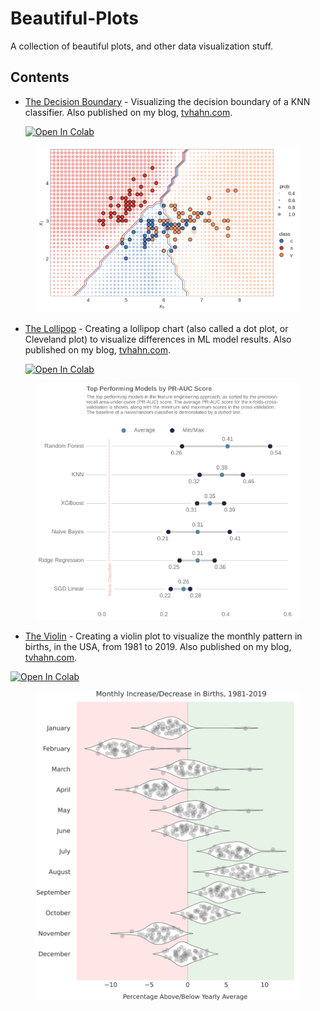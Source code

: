 # Beautiful-Plots
A collection of beautiful plots, and other data visualization stuff.



## Contents


   * [The Decision Boundary](https://github.com/tvhahn/Beautiful-Plots/tree/master/Decision%20Boundary) - Visualizing the decision boundary of a KNN classifier. Also published on my blog, [tvhahn.com](https://www.tvhahn.com/posts/beautiful-plots-decision-boundary/). 

      [![Open In Colab](https://colab.research.google.com/assets/colab-badge.svg)](https://colab.research.google.com/github/tvhahn/Beautiful-Plots/blob/master/Decision%20Boundary/decision-boundary.ipynb)

<div style="text-align: left; ">
<figure>
       <img src="./Decision Boundary/img/knn.png" alt="knn decision boundary plot" style="background:none; border:none; box-shadow:none; text-align:center" width="500px"/>
</figure>
</div>


* [The Lollipop](https://github.com/tvhahn/Beautiful-Plots/tree/master/Lollipop) - Creating a lollipop chart (also called a dot plot, or Cleveland plot) to visualize differences in ML model results. Also published on my blog, [tvhahn.com](https://www.tvhahn.com/posts/beautiful-plots-lollipop/). 
  
  [![Open In Colab](https://colab.research.google.com/assets/colab-badge.svg)](https://colab.research.google.com/github/tvhahn/Beautiful-Plots/blob/master/Lollipop/lollipop.ipynb)

<div style="text-align: left; ">
<figure>
       <img src="./Lollipop/img/beautiful_lollipop.png" alt="knn decision boundary plot" style="background:none; border:none; box-shadow:none; text-align:center" width="500px"/>
</figure>
 </div>


 * [The Violin](https://github.com/tvhahn/Beautiful-Plots/tree/master/Violin) - Creating a violin plot to visualize the monthly pattern in births, in the USA, from 1981 to 2019. Also published on my blog, [tvhahn.com](https://www.tvhahn.com/posts/beautiful-plots-violin/). 

  [![Open In Colab](https://colab.research.google.com/assets/colab-badge.svg)](https://colab.research.google.com/github/tvhahn/Beautiful-Plots/blob/master/Violin/violin_plot.ipynb)

<div style="text-align: left; ">
<figure>
       <img src="./Violin/img/violin_births.svg" alt="violin plot of birth changes" style="background:none; border:none; box-shadow:none; text-align:center" width="500px"/>
</figure>
 </div>


